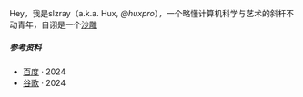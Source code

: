 Hey，我是slzray（a.k.a. Hux, _@huxpro_），一个略懂计算机科学与艺术的斜杆不动青年，自诩是一个[沙雕](https://www.baidu.com/)

##### 参考资料

- [百度][1] · 2024
- [谷歌][1] · 2024

[1]: https://www.baidu.com/
[2]: https://www.google.com/